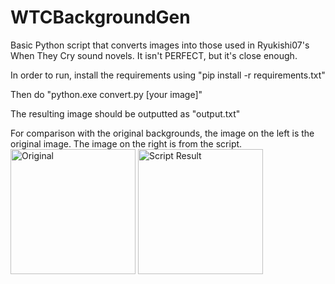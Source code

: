 # WTCBackgroundGen
Basic Python script that converts images into those used in Ryukishi07's When They Cry sound novels. It isn't PERFECT, but it's close enough.

In order to run, install the requirements using "pip install -r requirements.txt"

Then do "python.exe convert.py [your image]"

The resulting image should be outputted as "output.txt"

For comparison with the original backgrounds, the image on the left is the original image. The image on the right is from the script.
<img src="https://i.imgur.com/zIwo6zY.jpeg" alt="Original" width="200"/> <img src="https://i.imgur.com/Yp7lop6.jpeg" alt="Script Result" width="200"/>
